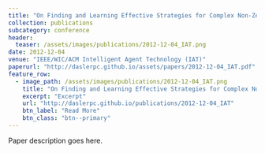 ```yaml
---
title: "On Finding and Learning Effective Strategies for Complex Non-Zero-Sum Repeated Games"
collection: publications
subcategory: conference
header: 
  teaser: /assets/images/publications/2012-12-04_IAT.png
date: 2012-12-04
venue: "IEEE/WIC/ACM Intelligent Agent Technology (IAT)"
paperurl: "http://daslerpc.github.io/assets/papers/2012-12-04_IAT.pdf"
feature_row: 
  - image_path: /assets/images/publications/2012-12-04_IAT.png
    title: "On Finding and Learning Effective Strategies for Complex Non-Zero-Sum Repeated Games"
    excerpt: "Excerpt"
    url: "http://daslerpc.github.io/publications/2012-12-04_IAT"
    btn_label: "Read More"
    btn_class: "btn--primary"
---
```


Paper description goes here.